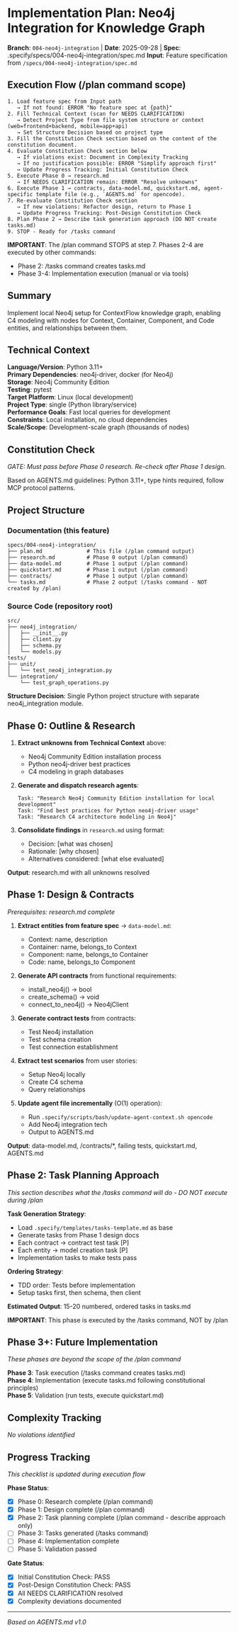 # Implementation Plan: Neo4j Integration for Knowledge Graph

**Branch**: `004-neo4j-integration` | **Date**: 2025-09-28 | **Spec**: .specify/specs/004-neo4j-integration/spec.md
**Input**: Feature specification from `/specs/004-neo4j-integration/spec.md`

## Execution Flow (/plan command scope)
```
1. Load feature spec from Input path
   → If not found: ERROR "No feature spec at {path}"
2. Fill Technical Context (scan for NEEDS CLARIFICATION)
   → Detect Project Type from file system structure or context (web=frontend+backend, mobile=app+api)
   → Set Structure Decision based on project type
3. Fill the Constitution Check section based on the content of the constitution document.
4. Evaluate Constitution Check section below
   → If violations exist: Document in Complexity Tracking
   → If no justification possible: ERROR "Simplify approach first"
   → Update Progress Tracking: Initial Constitution Check
5. Execute Phase 0 → research.md
   → If NEEDS CLARIFICATION remain: ERROR "Resolve unknowns"
6. Execute Phase 1 → contracts, data-model.md, quickstart.md, agent-specific template file (e.g., `AGENTS.md` for opencode).
7. Re-evaluate Constitution Check section
   → If new violations: Refactor design, return to Phase 1
   → Update Progress Tracking: Post-Design Constitution Check
8. Plan Phase 2 → Describe task generation approach (DO NOT create tasks.md)
9. STOP - Ready for /tasks command
```

**IMPORTANT**: The /plan command STOPS at step 7. Phases 2-4 are executed by other commands:
- Phase 2: /tasks command creates tasks.md
- Phase 3-4: Implementation execution (manual or via tools)

## Summary
Implement local Neo4j setup for ContextFlow knowledge graph, enabling C4 modeling with nodes for Context, Container, Component, and Code entities, and relationships between them.

## Technical Context
**Language/Version**: Python 3.11+  
**Primary Dependencies**: neo4j-driver, docker (for Neo4j)  
**Storage**: Neo4j Community Edition  
**Testing**: pytest  
**Target Platform**: Linux (local development)  
**Project Type**: single (Python library/service)  
**Performance Goals**: Fast local queries for development  
**Constraints**: Local installation, no cloud dependencies  
**Scale/Scope**: Development-scale graph (thousands of nodes)

## Constitution Check
*GATE: Must pass before Phase 0 research. Re-check after Phase 1 design.*

Based on AGENTS.md guidelines: Python 3.11+, type hints required, follow MCP protocol patterns.

## Project Structure

### Documentation (this feature)
```
specs/004-neo4j-integration/
├── plan.md              # This file (/plan command output)
├── research.md          # Phase 0 output (/plan command)
├── data-model.md        # Phase 1 output (/plan command)
├── quickstart.md        # Phase 1 output (/plan command)
├── contracts/           # Phase 1 output (/plan command)
└── tasks.md             # Phase 2 output (/tasks command - NOT created by /plan)
```

### Source Code (repository root)
```
src/
├── neo4j_integration/
│   ├── __init__.py
│   ├── client.py
│   ├── schema.py
│   └── models.py
tests/
├── unit/
│   └── test_neo4j_integration.py
└── integration/
    └── test_graph_operations.py
```

**Structure Decision**: Single Python project structure with separate neo4j_integration module.

## Phase 0: Outline & Research
1. **Extract unknowns from Technical Context** above:
   - Neo4j Community Edition installation process
   - Python neo4j-driver best practices
   - C4 modeling in graph databases

2. **Generate and dispatch research agents**:
   ```
   Task: "Research Neo4j Community Edition installation for local development"
   Task: "Find best practices for Python neo4j-driver usage"
   Task: "Research C4 architecture modeling in Neo4j"
   ```

3. **Consolidate findings** in `research.md` using format:
   - Decision: [what was chosen]
   - Rationale: [why chosen]
   - Alternatives considered: [what else evaluated]

**Output**: research.md with all unknowns resolved

## Phase 1: Design & Contracts
*Prerequisites: research.md complete*

1. **Extract entities from feature spec** → `data-model.md`:
   - Context: name, description
   - Container: name, belongs_to Context
   - Component: name, belongs_to Container
   - Code: name, belongs_to Component

2. **Generate API contracts** from functional requirements:
   - install_neo4j() → bool
   - create_schema() → void
   - connect_to_neo4j() → Neo4jClient

3. **Generate contract tests** from contracts:
   - Test Neo4j installation
   - Test schema creation
   - Test connection establishment

4. **Extract test scenarios** from user stories:
   - Setup Neo4j locally
   - Create C4 schema
   - Query relationships

5. **Update agent file incrementally** (O(1) operation):
   - Run `.specify/scripts/bash/update-agent-context.sh opencode`
   - Add Neo4j integration tech
   - Output to AGENTS.md

**Output**: data-model.md, /contracts/*, failing tests, quickstart.md, AGENTS.md

## Phase 2: Task Planning Approach
*This section describes what the /tasks command will do - DO NOT execute during /plan*

**Task Generation Strategy**:
- Load `.specify/templates/tasks-template.md` as base
- Generate tasks from Phase 1 design docs
- Each contract → contract test task [P]
- Each entity → model creation task [P] 
- Implementation tasks to make tests pass

**Ordering Strategy**:
- TDD order: Tests before implementation 
- Setup tasks first, then schema, then client

**Estimated Output**: 15-20 numbered, ordered tasks in tasks.md

**IMPORTANT**: This phase is executed by the /tasks command, NOT by /plan

## Phase 3+: Future Implementation
*These phases are beyond the scope of the /plan command*

**Phase 3**: Task execution (/tasks command creates tasks.md)  
**Phase 4**: Implementation (execute tasks.md following constitutional principles)  
**Phase 5**: Validation (run tests, execute quickstart.md)

## Complexity Tracking
*No violations identified*

## Progress Tracking
*This checklist is updated during execution flow*

**Phase Status**:
- [x] Phase 0: Research complete (/plan command)
- [x] Phase 1: Design complete (/plan command)
- [x] Phase 2: Task planning complete (/plan command - describe approach only)
- [ ] Phase 3: Tasks generated (/tasks command)
- [ ] Phase 4: Implementation complete
- [ ] Phase 5: Validation passed

**Gate Status**:
- [x] Initial Constitution Check: PASS
- [x] Post-Design Constitution Check: PASS
- [x] All NEEDS CLARIFICATION resolved
- [x] Complexity deviations documented

---
*Based on AGENTS.md v1.0*
